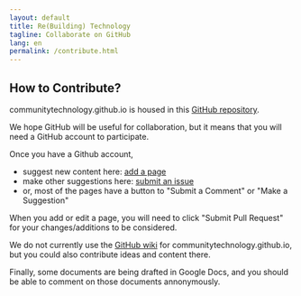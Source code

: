 ```yaml
---
layout: default
title: Re(Building) Technology
tagline: Collaborate on GitHub
lang: en
permalink: /contribute.html
---
```


<h2>How to Contribute?</h2>

communitytechnology.github.io is housed in this <a href="https://github.com/communitytechnology/communitytechnology.github.io">GitHub repository</a>. 

We hope GitHub will be useful for collaboration, but it means that you will need a GitHub account to participate.

Once you have a Github account,  

<ul>
<li>suggest new content here: <a href="https://github.com/communitytechnology/communitytechnology.github.io/new/master">add a page</a></li>

<li>make other suggestions here: <a href="https://github.com/communitytechnology/communitytechnology.github.io/issues/new">submit an issue</a></li>

<li>or, most of the pages have a button to "Submit a Comment" or "Make a Suggestion"</li>
</ul>

When you add or edit a page, you will need to click "Submit Pull Request" for your changes/additions to be considered.

We do not currently use the <a href="https://github.com/communitytechnology/communitytechnology.github.io/wiki">GitHub wiki</a> for communitytechnology.github.io, but you could also contribute ideas and content there.

Finally, some documents are being drafted in Google Docs, and you should be able to comment on those documents annonymously. 
